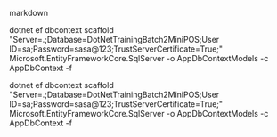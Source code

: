 markdown

dotnet ef dbcontext scaffold "Server=.;Database=DotNetTrainingBatch2MiniPOS;User ID=sa;Password=sasa@123;TrustServerCertificate=True;" Microsoft.EntityFrameworkCore.SqlServer -o AppDbContextModels -c AppDbContext -f


dotnet ef dbcontext scaffold "Server=.;Database=DotNetTrainingBatch2MiniPOS;User ID=sa;Password=sasa@123;TrustServerCertificate=True;" Microsoft.EntityFrameworkCore.SqlServer -o AppDbContextModels -c AppDbContext -f